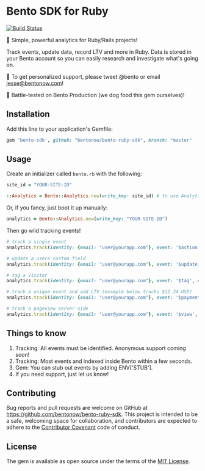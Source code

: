 # Bento SDK for Ruby
[![Build Status](https://travis-ci.org/bentonow/bento-ruby-sdk.svg?branch=master)](https://travis-ci.org/bentonow/bento-ruby-sdk)

🍱 Simple, powerful analytics for Ruby/Rails projects!

Track events, update data, record LTV and more in Ruby. Data is stored in your Bento account so you can easily research and investigate what's going on.

👋 To get personalized support, please tweet @bento or email jesse@bentonow.com!

🐶 Battle-tested on Bento Production (we dog food this gem ourselves)!

## Installation

Add this line to your application's Gemfile:

```ruby
gem 'bento-sdk', github: "bentonow/bento-ruby-sdk", branch: "master"
```


## Usage

Create an initializer called `bento.rb` with the following:
```ruby
site_id = "YOUR-SITE-ID"

::Analytics = Bento::Analytics.new(write_key: site_id) # to use Analytics.track() globally across your application!
```

Or, if you fancy, just boot it up manually:
```ruby
analytics = Bento::Analytics.new(write_key: "YOUR-SITE-ID")
```

Then go wild tracking events!
```ruby
# track a single event
analytics.track(identity: {email: "user@yourapp.com"}, event: '$action', details: {action_information: "api_test"})

# update a users custom field
analytics.track(identity: {email: "user@yourapp.com"}, event: '$update_details', custom_fields: {favourite_meal: "bento box"})

# tag a visitor
analytics.track(identity: {email: "user@yourapp.com"}, event: '$tag', details: {tag: "customer"})

# track a unique event and add LTV (example below tracks $12.34 USD)
analytics.track(identity: {email: "user@yourapp.com"}, event: '$payment', details: {value: {amount: 1234, currency: "USD"}, unique: {key: "unique-identifier"}})

# track a pageview server-side
analytics.track(identity: {email: "user@yourapp.com"}, event: '$view', page: {url: "api_test", title: ""})

```


## Things to know

1. Tracking: All events must be identified. Anonymous support coming soon!
2. Tracking: Most events and indexed inside Bento within a few seconds.
3. Gem: You can stub out events by adding ENV['STUB'].
4. If you need support, just let us know!

## Contributing

Bug reports and pull requests are welcome on GitHub at https://github.com/bentonow/bento-ruby-sdk. This project is intended to be a safe, welcoming space for collaboration, and contributors are expected to adhere to the [Contributor Covenant](http://contributor-covenant.org) code of conduct.


## License

The gem is available as open source under the terms of the [MIT License](http://opensource.org/licenses/MIT).
